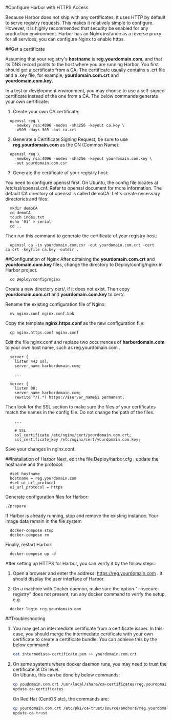 #Configure Harbor with HTTPS Access 

Because Harbor does not ship with any certificates, it uses HTTP by default to serve registry requests. This makes it relatively simple to configure. However, it is highly recommended that security be enabled for any production environment. Harbor has an Nginx instance as a reverse proxy for all services, you can configure Nginx to enable https.

##Get a certificate

Assuming that your registry's **hostname** is **reg.yourdomain.com**, and that its DNS record points to the host where you are running Harbor. You first should get a certificate from a CA. The certificate usually contains a .crt file and a .key file, for example, **yourdomain.com.crt** and **yourdomain.com.key**.

In a test or development environment, you may choose to use a self-signed certificate instead of the one from a CA. The below commands generate your own certificate:

1) Create your own CA certificate:
```
  openssl req \
    -newkey rsa:4096 -nodes -sha256 -keyout ca.key \
    -x509 -days 365 -out ca.crt
```
2) Generate a Certificate Signing Request, be sure to use **reg.yourdomain.com** as the CN (Common Name):
```
  openssl req \
    -newkey rsa:4096 -nodes -sha256 -keyout yourdomain.com.key \
    -out yourdomain.com.csr
```
3) Generate the certificate of your registry host:

You need to configure openssl first. On Ubuntu, the config file locates at /etc/ssl/openssl.cnf. Refer to openssl document for more information. The default CA directory of openssl is called demoCA. Let's create necessary directories and files:
```
  mkdir demoCA
  cd demoCA
  touch index.txt
  echo '01' > serial
  cd ..
 ```
Then run this command to generate the certificate of your registry host:
```
  openssl ca -in yourdomain.com.csr -out yourdomain.com.crt -cert ca.crt -keyfile ca.key -outdir .
```

##Configuration of Nginx
After obtaining the **yourdomain.com.crt** and **yourdomain.com.key** files, change the directory to Deploy/config/nginx in Harbor project.
```
  cd Deploy/config/nginx
```
Create a new directory cert/, if it does not exist. Then copy **yourdomain.com.crt** and **yourdomain.com.key** to cert/.

Rename the existing configuration file of Nginx:
```
  mv nginx.conf nginx.conf.bak
```
Copy the template **nginx.https.conf** as the new configuration file:
```
  cp nginx.https.conf nginx.conf
```
Edit the file nginx.conf and replace two occurrences of **harbordomain.com** to your own host name, such as reg.yourdomain.com .
```
  server {
    listen 443 ssl;
    server_name harbordomain.com;

    ...
    
  server {
    listen 80;
    server_name harbordomain.com;
    rewrite ^/(.*) https://$server_name$1 permanent;
```
Then look for the SSL section to make sure the files of your certificates match the names in the config file. Do not change the path of the files.
```
    ...
    
    # SSL
    ssl_certificate /etc/nginx/cert/yourdomain.com.crt;
    ssl_certificate_key /etc/nginx/cert/yourdomain.com.key;
```
Save your changes in nginx.conf.

##Installation of Harbor
Next, edit the file Deploy/harbor.cfg , update the hostname and the protocol:
```
  #set hostname
  hostname = reg.yourdomain.com
  #set ui_url_protocol
  ui_url_protocol = https
```

Generate configuration files for Harbor:
```
./prepare
```
If Harbor is already running, stop and remove the existing instance. Your image data remain in the file system
```
  docker-compose stop
  docker-compose rm
```
Finally, restart Harbor:
```
  docker-compose up -d
```
After setting up HTTPS for Harbor, you can verify it by the follow steps:

1. Open a browser and enter the address: https://reg.yourdomain.com . It should display the user interface of Harbor.

2. On a machine with Docker daemon, make sure the option "-insecure-registry" does not present, run any docker command to verify the setup, e.g. 
```
  docker login reg.yourdomain.com
```
##Troubleshooting
1. You may get an intermediate certificate from a certificate issuer. In this case, you should merge the intermediate certificate with your own certificate to create a certificate bundle. You can achieve this by the below command:  
    ```sh
    cat intermediate-certificate.pem >> yourdomain.com.crt 
    ```
2. On some systems where docker daemon runs, you may need to trust the certificate at OS level.  
   On Ubuntu, this can be done by below commands:  
    ```sh
    cp youdomain.com.crt /usr/local/share/ca-certificates/reg.yourdomain.com.crt
    update-ca-certificates
    ```  
    
   On Red Hat (CentOS etc), the commands are:  
    ```sh
    cp yourdomain.com.crt /etc/pki/ca-trust/source/anchors/reg.yourdomain.com.crt
    update-ca-trust
    ```
